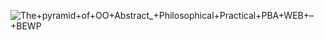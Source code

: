 ![The+pyramid+of+OO+Abstract_+Philosophical+Practical+PBA+WEB+–+BEWP](https://user-images.githubusercontent.com/76912120/233847766-4888eb8e-4fb5-42c8-a2b1-5a71213b3538.jpg)
